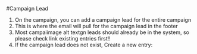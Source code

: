 #Campaign Lead

1. On the campaign, you can add a campaign lead for the entire campaign
2. This is where the email will pull for the campaign lead in the footer
3. Most campaiimage alt textgn leads should already be in the system, so please check link existing entries first!!
4. If the campaign lead does not exist, Create a new entry:
